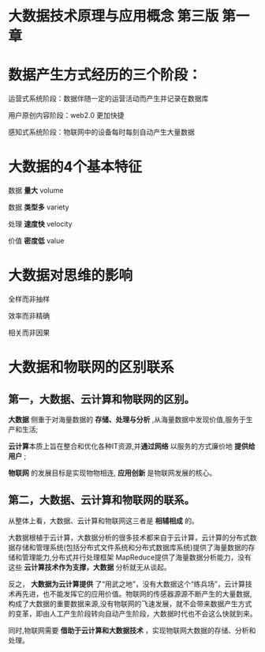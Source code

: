 # 大数据技术原理与应用概念 第三版 第一章

# 数据产生方式经历的三个阶段：

运营式系统阶段：数据伴随一定的运营活动而产生并记录在数据库

用户原创内容阶段：web2.0 更加快捷

感知式系统阶段：物联网中的设备每时每刻自动产生大量数据


# 大数据的4个基本特征

数据 **量大** volume

数据 **类型多** variety

处理 **速度快** velocity

价值 **密度低** value


# 大数据对思维的影响

全样而非抽样

效率而非精确

相关而非因果


# 大数据和物联网的区别联系

## 第一，大数据、云计算和物联网的区别。

 **大数据** 侧重于对海量数据的 **存储、处理与分析** ,从海量数据中发现价值,服务于生产和生活;

 **云计算**本质上旨在整合和优化各种IT资源,并**通过网络** 以服务的方式廉价地 **提供给用户** ;

 **物联网** 的发展目标是实现物物相连, **应用创新** 是物联网发展的核心。

## 第二，大数据、云计算和物联网的联系。

从整体上看，大数据、云计算和物联网这三者是 **相辅相成** 的。

大数据根植于云计算，大数据分析的很多技术都来自于云计算，云计算的分布式数据存储和管理系统(包括分布式文件系统和分布式数据库系统)提供了海量数据的存储和管理能力,分布式并行处理框架 MapReduce提供了海量数据分析能力，没有这些 **云计算技术作为支撑，大数据** 分析就无从谈起。

反之， **大数据为云计算提供** 了“用武之地”，没有大数据这个“练兵场”，云计算技术再先进，也不能发挥它的应用价值。物联网的传感器源源不断产生的大量数据,构成了大数据的重要数据来源,没有物联网的飞速发展，就不会带来数据产生方式的变革，即由人工产生阶段转向自动产生阶段，大数据时代也不会这么快就到来。

同时,物联网需要 **借助于云计算和大数据技术** ，实现物联网大数据的存储、分析和处理。
